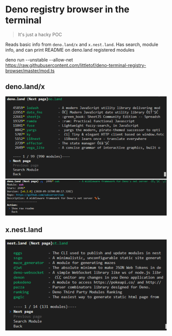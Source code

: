 # Deno registry browser in the terminal

> It's just a hacky POC

Reads basic info from `deno.land/x` and `x.nest.land`.
Has search, module info, and can print README on deno.land registered modules

deno run --unstable --allow-net https://raw.githubusercontent.com/littletof/deno-terminal-registry-browser/master/mod.ts

## deno.land/x
![deno.land](docs/denoland.png)
![deno.land_info](docs/denoland_info.png)

## x.nest.land
![nest.land](docs/nestland.png)

